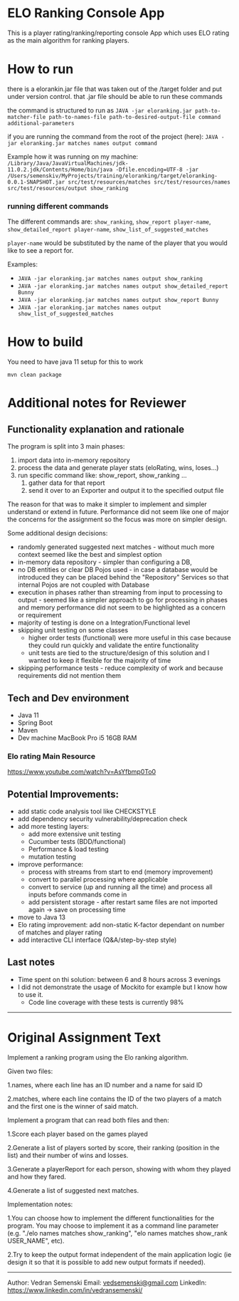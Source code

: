 # ELO Ranking Console App

This is a player rating/ranking/reporting console App which uses ELO rating as the main algorithm for ranking players. 

# How to run
there is a elorankin.jar file that was taken out of the /target folder and put under version control.
that .jar file should be able to run these commands 

the command is structured to run as `JAVA -jar eloranking.jar path-to-matcher-file path-to-names-file path-to-desired-output-file command additional-parameters`

if you are running the command from the root of the project (here):
`JAVA -jar eloranking.jar matches names output command`

Example how it was running on my machine:
`/Library/Java/JavaVirtualMachines/jdk-11.0.2.jdk/Contents/Home/bin/java -Dfile.encoding=UTF-8 -jar /Users/semenskiv/MyProjects/training/eloranking/target/eloranking-0.0.1-SNAPSHOT.jar src/test/resources/matches src/test/resources/names src/test/resources/output show_ranking`

### running different commands
The different commands are: `show_ranking`, `show_report player-name`, `show_detailed_report player-name`, `show_list_of_suggested_matches`

`player-name` would be substituted by the name of the player that you would like to see a report for.

Examples:
* `JAVA -jar eloranking.jar matches names output show_ranking`
* `JAVA -jar eloranking.jar matches names output show_detailed_report Bunny`
* `JAVA -jar eloranking.jar matches names output show_report Bunny`
* `JAVA -jar eloranking.jar matches names output show_list_of_suggested_matches`

# How to build
You need to have java 11 setup for this to work

`mvn clean package`

# Additional notes for Reviewer

## Functionality explanation and rationale

The program is split into 3 main phases:
1. import data into in-memory repository
2. process the data and generate player stats (eloRating, wins, loses...)
3. run specific command like: show_report, show_ranking ...
    1. gather data for that report
    2. send it over to an Exporter and output it to the specified output file

The reason for that was to make it simpler to implement and simpler understand or extend in future.
Performance did not seem like one of major the concerns for the assignment so the focus was more on simpler design.

Some additional design decisions:
* randomly generated suggested next matches - without much more context seemed like the best and simplest option
* in-memory data repository - simpler than configuring a DB, 
* no DB entities or clear DB Pojos used - in case a database would be introduced they can be placed behind the "Repository" Services so that internal Pojos are not coupled with Database
* execution in phases rather than streaming from input to processing to output - seemed like a simpler approach to go for processing in phases and memory performance did not seem to be highlighted as a concern or requirement
* majority of testing is done on a Integration/Functional level
* skipping unit testing on some classes
    * higher order tests (functional) were more useful in this case because they could run quickly and validate the entire functionality
    * unit tests are tied to the structure/design of this solution and I wanted to keep it flexible for the majority of time
* skipping performance tests - reduce complexity of work and because requirements did not mention them

## Tech and Dev environment
* Java 11
* Spring Boot
* Maven
* Dev machine MacBook Pro i5 16GB RAM

### Elo rating Main Resource
https://www.youtube.com/watch?v=AsYfbmp0To0

## Potential Improvements:
* add static code analysis tool like CHECKSTYLE
* add dependency security vulnerability/deprecation check
* add more testing layers:
    * add more extensive unit testing
    * Cucumber tests (BDD/functional)
    * Performance & load testing
    * mutation testing
* improve performance:
    * process with streams from start to end (memory improvement)
    * convert to parallel processing where applicable
    * convert to service (up and running all the time) and process all inputs before commands come in
    * add persistent storage - after restart same files are not imported again -> save on processing time
* move to Java 13
* Elo rating improvement: add non-static K-factor dependant on number of matches and player rating
* add interactive CLI interface (Q&A/step-by-step style)

## Last notes
* Time spent on thi solution: between 6 and 8 hours across 3 evenings
* I did not demonstrate the usage of Mockito for example but I know how to use it.
    * Code line coverage with these tests is currently 98%

---
# Original Assignment Text

Implement a ranking program using the Elo ranking algorithm.

Given two files:

1.names, where each line has an ID number and a name for said ID

2.matches, where each line contains the ID of the two players of a match and the first one is the winner of said match.


Implement a program that can read both files and then:

1.Score each player based on the games played

2.Generate a list of players sorted by score, their ranking (position in the list) and their number of wins and losses.

3.Generate a playerReport for each person, showing with whom they played and how they fared.

4.Generate a list of suggested next matches.

 

Implementation notes:

1.You can choose how to implement the different functionalities for the program. You may choose to implement it as a command line parameter (e.g. "./elo names matches show_ranking", "elo names matches show_rank USER_NAME", etc).

2.Try to keep the output format independent of the main application logic (ie design it so that it is possible to add new output formats if needed).

---
Author: Vedran Semenski
Email: vedsemenski@gmail.com
LinkedIn: https://www.linkedin.com/in/vedransemenski/